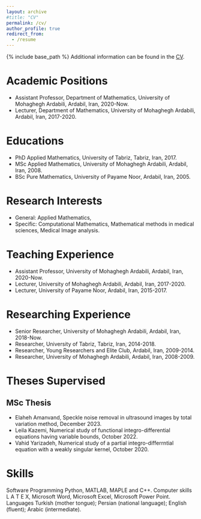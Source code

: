 ```yaml
---
layout: archive
#title: "CV"
permalink: /cv/
author_profile: true
redirect_from:
  - /resume
---
```


{% include base_path %}
Additional information can be found in the [CV](http://abazari.github.io/files/CV-RezaAbazari.pdf).

Academic Positions
========
* Assistant Professor, Department of Mathematics, University of Mohaghegh Ardabili, Ardabil, Iran, 2020-Now.
* Lecturer, Department of Mathematics, University of Mohaghegh Ardabili, Ardabil, Iran, 2017-2020.

Educations
=========
* PhD Applied Mathematics, University of Tabriz, Tabriz, Iran, 2017.
* MSc Applied Mathematics, University of Mohaghegh Ardabili, Ardabil, Iran, 2008.
* BSc Pure Mathematics, University of Payame Noor, Ardabil, Iran, 2005.
  
Research Interests
========
* General:  Applied Mathematics,
* Specific: Computational Mathematics, Mathematical methods in medical sciences, Medical Image analysis.
  
Teaching Experience
========
* Assistant Professor, University of Mohaghegh Ardabili, Ardabil, Iran, 2020-Now.
* Lecturer, University of Mohaghegh Ardabili, Ardabil, Iran, 2017-2020.
* Lecturer, University of Payame Noor, Ardabil, Iran, 2015-2017.
  
Researching Experience
=========
* Senior Researcher, University of Mohaghegh Ardabili, Ardabil, Iran, 2018-Now.
* Researcher, University of Tabriz, Tabriz, Iran, 2014-2018.
* Researcher, Young Researchers and Elite Club, Ardabil, Iran, 2009-2014.
* Researcher, University of Mohaghegh Ardabili, Ardabil, Iran, 2008-2009.

Theses Supervised
======
MSc Thesis
-------
* Elaheh Amanvand, Speckle noise removal in ultrasound images by total variation method,
December 2023.
* Leila Kazemi, Numerical study of functional integro-differential equations having variable
bounds, October 2022.
* Vahid Yarizadeh, Numerical study of a partial integro-differrntial equation with a weakly
singular kernel, October 2020.

Skills
=======
Software Programming
Python, MATLAB, MAPLE and C++.
Computer skills L
A
T
E
X, Microsoft Word, Microsoft Excel, Microsoft Power Point.
Languages Turkish (mother tongue); Persian (national language); English (fluent); Arabic (intermediate).
